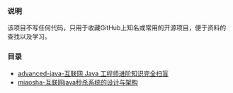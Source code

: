 ### 说明

该项目不写任何代码，只用于收藏GitHub上知名或常用的开源项目，便于资料的查找以及学习。

### 目录
- [advanced-java-互联网 Java 工程师进阶知识完全扫盲](https://github.com/doocs/advanced-java)
- [miaosha-互联网java秒杀系统的设计与架构](https://github.com/qiurunze123/miaosha)
